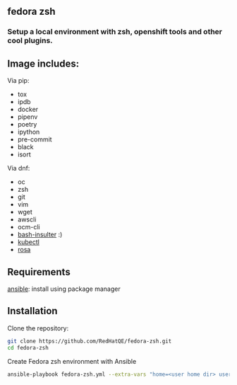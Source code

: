 ## fedora zsh
### Setup a local environment with zsh, openshift tools and other cool plugins.

## Image includes:
Via pip: 
  - tox
  - ipdb
  - docker
  - pipenv
  - poetry
  - ipython
  - pre-commit
  - black
  - isort

Via dnf:
  - oc
  - zsh
  - git
  - vim
  - wget
  - awscli
  - ocm-cli
- [bash-insulter](https://github.com/hkbakke/bash-insulter) :)
- [kubectl](https://kubernetes.io/docs/reference/kubectl/)
- [rosa](https://docs.openshift.com/rosa/rosa_cli/rosa-get-started-cli.html)

## Requirements
[ansible](https://docs.ansible.com/ansible/latest/installation_guide/intro_installation.html): install using package manager

## Installation
Clone the repository:
```bash
git clone https://github.com/RedHatQE/fedora-zsh.git
cd fedora-zsh
```
Create Fedora zsh environment with Ansible
```bash
ansible-playbook fedora-zsh.yml --extra-vars "home=<user home dir> user=<user name>"
```